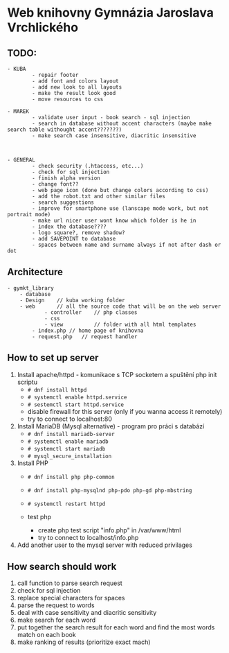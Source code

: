 # Web knihovny Gymnázia Jaroslava Vrchlického

## TODO:
```
- KUBA
        - repair footer
        - add font and colors layout
        - add new look to all layouts
        - make the result look good 
        - move resources to css

- MAREK
    	- validate user input - book search - sql injection
        - search in database without accent characters (maybe make search table withought accent???????)
        - make search case insensitive, diacritic insensitive



- GENERAL
    	- check security (.htaccess, etc...)
        - check for sql injection
        - finish alpha version
        - change font??
        - web page icon (done but change colors according to css)
        - add the robot.txt and other similar files
        - search suggestions
        - improve for smartphone use (lanscape mode work, but not portrait mode)
        - make url nicer user wont know which folder is he in
        - index the database????
        - logo square?, remove shadow?
        - add SAVEPOINT to database 
        - spaces between name and surname always if not after dash or dot
```

## Architecture
```
- gymkt_library
	- database
	- Design	// kuba working folder
	- web		// all the source code that will be on the web server
        	- controller    // php classes
        	- css
        	- view          // folder with all html templates
		- index.php	// home page of knihovna
		- request.php	// request handler
```

## How to set up server
1. Install apache/httpd - komunikace s TCP socketem a spuštění php init scriptu
	- `# dnf install httpd`
	- `# systemctl enable httpd.service`
	- `# sestemctl start httpd.service`
	- disable firewall for this server (only if you wanna access it remotely)
	- try to connect to localhost:80
2. Install MariaDB (Mysql alternative) - program pro práci s databází
	- `# dnf install mariadb-server`
	- `# systemctl enable mariadb`
	- `# systemctl start mariadb`
	- `# mysql_secure_installation`
3. Install PHP
	- `# dnf install php php-common`
	- `# dnf install php-mysqlnd php-pdo php-gd php-mbstring`

	- `# systemctl restart httpd`
	- test php
		- create php test script "info.php" in /var/www/html
		- try to connect to localhost/info.php
4. Add another user to the mysql server with reduced privilages


## How search should work
1. call function to parse search request
2. check for sql injection
3. replace special characters for spaces
4. parse the request to words
5. deal with case sensitivity and diacritic sensitivity
6. make search for each word
7. put together the search result for each word and find the most words match on each book
8. make ranking of results (prioritize exact mach)
     
